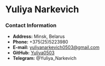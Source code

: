 # Yuliya Narkevich #
### Contact Information ###

* __Address:__ Minsk, Belarus
* __Phone:__ +375(25)5223980
* __E-mail:__ [yuliyanarkevich0503@gmail.com](yuliyanarkevich0503@gmail.com)
* __GitHub:__ [Yuliya0503](https://github.com/Yuliya0503)
* __Telegram:__ @Yuliya_Narkevich
